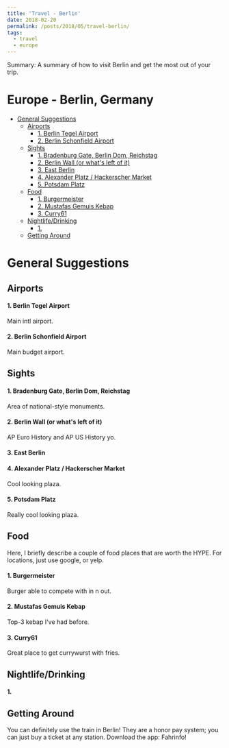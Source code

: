 ```yaml
---
title: 'Travel - Berlin'
date: 2018-02-20
permalink: /posts/2018/05/travel-berlin/
tags:
  - travel
  - europe
---
```


Summary: A summary of how to visit Berlin and get the most out of your trip.

# Europe - Berlin, Germany
<!-- MarkdownTOC autolink="true" -->

- [General Suggestions](#general-suggestions)
    - [Airports](#airports)
        - [1. Berlin Tegel Airport](#1-berlin-tegel-airport)
        - [2. Berlin Schonfield Airport](#2-berlin-schonfield-airport)
    - [Sights](#sights)
        - [1. Bradenburg Gate, Berlin Dom, Reichstag](#1-bradenburg-gate-berlin-dom-reichstag)
        - [2. Berlin Wall \(or what's left of it\)](#2-berlin-wall-or-whats-left-of-it)
        - [3. East Berlin](#3-east-berlin)
        - [4. Alexander Platz / Hackerscher Market](#4-alexander-platz--hackerscher-market)
        - [5. Potsdam Platz](#5-potsdam-platz)
    - [Food](#food)
        - [1. Burgermeister](#1-burgermeister)
        - [2. Mustafas Gemuis Kebap](#2-mustafas-gemuis-kebap)
        - [3. Curry61](#3-curry61)
    - [Nightlife/Drinking](#nightlifedrinking)
        - [1.](#1)
    - [Getting Around](#getting-around)

<!-- /MarkdownTOC -->

# General Suggestions

## Airports
#### 1. Berlin Tegel Airport 
Main intl airport.

#### 2. Berlin Schonfield Airport
Main budget airport.

## Sights
#### 1. Bradenburg Gate, Berlin Dom, Reichstag
Area of national-style monuments.

#### 2. Berlin Wall (or what's left of it)
AP Euro History and AP US History yo.

#### 3. East Berlin

#### 4. Alexander Platz / Hackerscher Market
Cool looking plaza.

#### 5. Potsdam Platz
Really cool looking plaza.

## Food
Here, I briefly describe a couple of food places that are worth the HYPE. For locations, just use google, or yelp.

#### 1. Burgermeister
Burger able to compete with in n out. 

#### 2. Mustafas Gemuis Kebap
Top-3 kebap I've had before.

#### 3. Curry61
Great place to get currywurst with fries.


## Nightlife/Drinking
#### 1. 


## Getting Around
You can definitely use the train in Berlin! They are a honor pay system; you can just buy a ticket at any station. Download the app: Fahrinfo!
